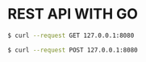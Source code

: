 # REST API WITH GO


```bash
$ curl --request GET 127.0.0.1:8080

$ curl --request POST 127.0.0.1:8080
```